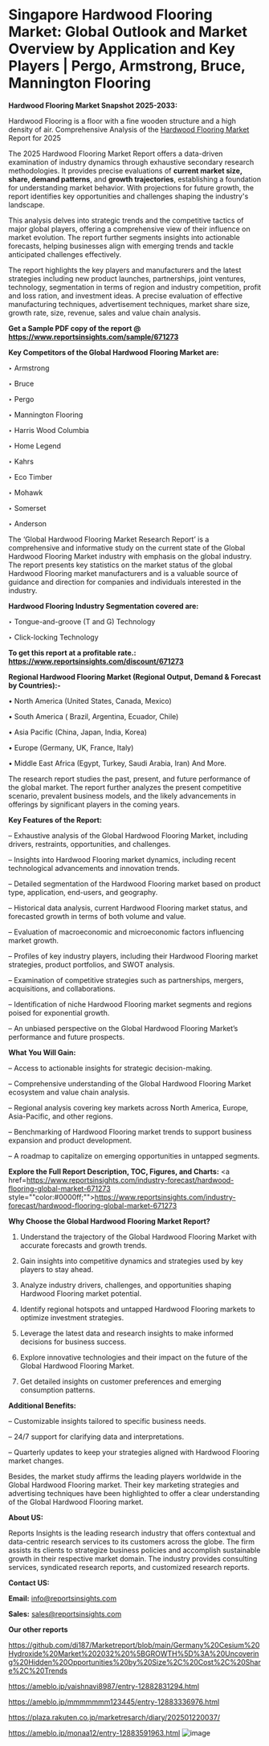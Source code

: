 # Singapore Hardwood Flooring Market: Global Outlook and Market Overview by Application and Key Players | Pergo, Armstrong, Bruce, Mannington Flooring

<strong>Hardwood Flooring Market Snapshot 2025-2033:</strong>

Hardwood Flooring is a floor with a fine wooden structure and a high density of air. Comprehensive Analysis of the <a href=https://www.reportsinsights.com/sample/671273>Hardwood Flooring Market</a> Report for 2025

The 2025 Hardwood Flooring Market Report offers a data-driven examination of industry dynamics through exhaustive secondary research methodologies. It provides precise evaluations of <strong>current market size, share, demand patterns</strong>, and <strong>growth trajectories</strong>, establishing a foundation for understanding market behavior. With projections for future growth, the report identifies key opportunities and challenges shaping the industry's landscape.

This analysis delves into strategic trends and the competitive tactics of major global players, offering a comprehensive view of their influence on market evolution. The report further segments insights into actionable forecasts, helping businesses align with emerging trends and tackle anticipated challenges effectively.

The report highlights the key players and manufacturers and the latest strategies including new product launches, partnerships, joint ventures, technology, segmentation in terms of region and industry competition, profit and loss ration, and investment ideas. A precise evaluation of effective manufacturing techniques, advertisement techniques, market share size, growth rate, size, revenue, sales and value chain analysis.

<strong>Get a Sample PDF copy of the report @ <a href=https://www.reportsinsights.com/sample/671273 style=color:#0000ff;>https://www.reportsinsights.com/sample/671273</a></strong>

<strong>Key Competitors of the Global Hardwood Flooring Market are:</strong>

‣ Armstrong

‣ Bruce

‣ Pergo

‣ Mannington Flooring

‣ Harris Wood Columbia

‣ Home Legend

‣ Kahrs

‣ Eco Timber

‣ Mohawk

‣ Somerset

‣ Anderson

The ‘Global Hardwood Flooring Market Research Report’ is a comprehensive and informative study on the current state of the Global Hardwood Flooring Market industry with emphasis on the global industry. The report presents key statistics on the market status of the global Hardwood Flooring market manufacturers and is a valuable source of guidance and direction for companies and individuals interested in the industry.

<strong>Hardwood Flooring Industry Segmentation covered are:</strong>

‣ Tongue-and-groove (T and G) Technology

‣ Click-locking Technology

<strong>To get this report at a profitable rate.: <a href=https://www.reportsinsights.com/discount/671273 style=color:#0000ff;>https://www.reportsinsights.com/discount/671273</a></strong>

<strong>Regional Hardwood Flooring Market (Regional Output, Demand &amp; Forecast by Countries):-</strong>

• North America (United States, Canada, Mexico)

• South America ( Brazil, Argentina, Ecuador, Chile)

• Asia Pacific (China, Japan, India, Korea)

• Europe (Germany, UK, France, Italy)

• Middle East Africa (Egypt, Turkey, Saudi Arabia, Iran) And More.

The research report studies the past, present, and future performance of the global market. The report further analyzes the present competitive scenario, prevalent business models, and the likely advancements in offerings by significant players in the coming years.

<strong>Key Features of the Report:</strong>

– Exhaustive analysis of the Global Hardwood Flooring Market, including drivers, restraints, opportunities, and challenges.

– Insights into Hardwood Flooring market dynamics, including recent technological advancements and innovation trends.

– Detailed segmentation of the Hardwood Flooring market based on product type, application, end-users, and geography.

– Historical data analysis, current Hardwood Flooring market status, and forecasted growth in terms of both volume and value.

– Evaluation of macroeconomic and microeconomic factors influencing market growth.

– Profiles of key industry players, including their Hardwood Flooring market strategies, product portfolios, and SWOT analysis.

– Examination of competitive strategies such as partnerships, mergers, acquisitions, and collaborations.

– Identification of niche Hardwood Flooring market segments and regions poised for exponential growth.

– An unbiased perspective on the Global Hardwood Flooring Market’s performance and future prospects.

<strong>What You Will Gain:</strong>

– Access to actionable insights for strategic decision-making.

– Comprehensive understanding of the Global Hardwood Flooring Market ecosystem and value chain analysis.

– Regional analysis covering key markets across North America, Europe, Asia-Pacific, and other regions.

– Benchmarking of Hardwood Flooring market trends to support business expansion and product development.

– A roadmap to capitalize on emerging opportunities in untapped segments.

<strong>Explore the Full Report Description, TOC, Figures, and Charts:</strong>
<a href=https://www.reportsinsights.com/industry-forecast/hardwood-flooring-global-market-671273 style=""color:#0000ff;"">https://www.reportsinsights.com/industry-forecast/hardwood-flooring-global-market-671273</a>

<strong>Why Choose the Global Hardwood Flooring Market Report?</strong>

1. Understand the trajectory of the Global Hardwood Flooring Market with accurate forecasts and growth trends.

2. Gain insights into competitive dynamics and strategies used by key players to stay ahead.

3. Analyze industry drivers, challenges, and opportunities shaping Hardwood Flooring market potential.

4. Identify regional hotspots and untapped Hardwood Flooring markets to optimize investment strategies.

5. Leverage the latest data and research insights to make informed decisions for business success.

6. Explore innovative technologies and their impact on the future of the Global Hardwood Flooring Market.

7. Get detailed insights on customer preferences and emerging consumption patterns.

<strong>Additional Benefits:</strong>

– Customizable insights tailored to specific business needs.

– 24/7 support for clarifying data and interpretations.

– Quarterly updates to keep your strategies aligned with Hardwood Flooring market changes.

Besides, the market study affirms the leading players worldwide in the Global Hardwood Flooring market. Their key marketing strategies and advertising techniques have been highlighted to offer a clear understanding of the Global Hardwood Flooring market.

<strong><strong>About US</strong>:</strong>

Reports Insights is the leading research industry that offers contextual and data-centric research services to its customers across the globe. The firm assists its clients to strategize business policies and accomplish sustainable growth in their respective market domain. The industry provides consulting services, syndicated research reports, and customized research reports.

<strong>Contact US:</strong>

<p class=><b>Email:</b> <a href=mailto:info@reportsinsights.com>info@reportsinsights.com</a></p>
<p class=><b>Sales:</b> <a href=mailto:sales@reportsinsights.com>sales@reportsinsights.com</a></p>

<strong>Our other reports</strong>

<a href=https://github.com/di187/Marketreport/blob/main/Germany%20Cesium%20Hydroxide%20Market%202032%20%5BGROWTH%5D%3A%20Uncovering%20Hidden%20Opportunities%20by%20Size%2C%20Cost%2C%20Share%2C%20Trends>https://github.com/di187/Marketreport/blob/main/Germany%20Cesium%20Hydroxide%20Market%202032%20%5BGROWTH%5D%3A%20Uncovering%20Hidden%20Opportunities%20by%20Size%2C%20Cost%2C%20Share%2C%20Trends</a>

<a href=https://ameblo.jp/vaishnavi8987/entry-12882831294.html>https://ameblo.jp/vaishnavi8987/entry-12882831294.html</a>

<a href=https://ameblo.jp/mmmmmmm123445/entry-12883336976.html>https://ameblo.jp/mmmmmmm123445/entry-12883336976.html</a>

<a href=https://plaza.rakuten.co.jp/marketresarch/diary/202501220037/>https://plaza.rakuten.co.jp/marketresarch/diary/202501220037/</a>

<a href=https://ameblo.jp/monaa12/entry-12883591963.html>https://ameblo.jp/monaa12/entry-12883591963.html</a>
![image](https://github.com/user-attachments/assets/e78574c7-aaa7-4e34-a156-8755b07b52b0)
